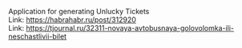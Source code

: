 Application for generating Unlucky Tickets
<br />
Link: https://habrahabr.ru/post/312920
<br />
Link: https://tjournal.ru/32311-novaya-avtobusnaya-golovolomka-ili-neschastlivii-bilet
